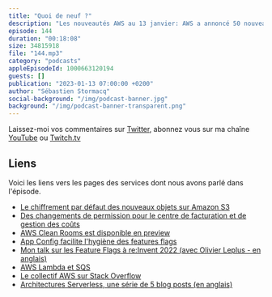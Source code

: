```yaml
---
title: "Quoi de neuf ?"
description: "Les nouveautés AWS au 13 janvier: AWS a annoncé 50 nouveautés depuis le 1er janvier. J'en ai épinglé 5 qui pourraient être intéressantes pour les builders que vous êtes. Deux d'entres-elles concernent des changements dans des services essentiels et historiques que sont IAM et S3. On parlera d'un nouveau service en preview et je terminerai avec StackOverflow et un blog post sur les architectures serverless."
episode: 144
duration: "00:18:08"
size: 34815918
file: "144.mp3"
category: "podcasts"
appleEpisodeId: 1000663120194
guests: []
publication: "2023-01-13 07:00:00 +0200"
author: "Sébastien Stormacq"
social-background: "/img/podcast-banner.jpg"
background: "/img/podcast-banner-transparent.png"
---
```


Laissez-moi vos commentaires sur [Twitter](https://twitter.com/sebsto), abonnez vous sur ma chaîne [YouTube](https://www.youtube.com/sebsto) ou [Twitch.tv](https://www.twitch.tv/sebAWS)

## Liens

Voici les liens vers les pages des services dont nous avons parlé dans l'épisode.

- [Le chiffrement par défaut des nouveaux objets sur Amazon S3](https://aws.amazon.com/blogs/aws/amazon-s3-encrypts-new-objects-by-default/)
- [Des changements de permission pour le centre de facturation et de gestion des coûts](https://aws.amazon.com/blogs/aws-cloud-financial-management/changes-to-aws-billing-cost-management-and-account-consoles-permissions/)
- [AWS Clean Rooms est disponible en preview](https://aws.amazon.com/about-aws/whats-new/2023/01/aws-clean-rooms-now-available-preview/)
- [App Config facilite l'hygiène des features flags](https://aws.amazon.com/about-aws/whats-new/2023/01/aws-appconfig-tracking-stale-feature-flags-code-hygiene/)
- [Mon talk sur les Feature Flags à re:Invent 2022 (avec Olivier Leplus - en anglais)](https://www.youtube.com/watch?v=uouw9QxVrE8&list=PLZ_TUMnTqfu807CK1WZis4h89umhDapCE)
- [AWS Lambda et SQS](https://aws.amazon.com/about-aws/whats-new/2023/01/aws-lambda-maximum-concurrency-amazon-sqs-event-source/)
- [Le collectif AWS sur Stack Overflow](https://stackoverflow.com/collectives/aws)
- [Architectures Serverless, une série de 5 blog posts (en anglais)](https://dev.to/aws-builders/aws-step-functions-in-depth-serverless-5e4i)